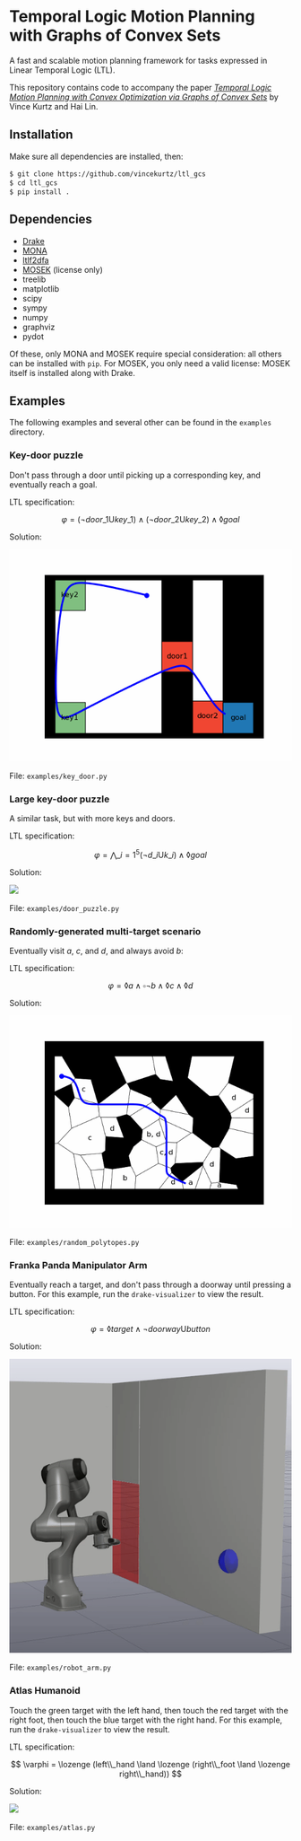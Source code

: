 # Temporal Logic Motion Planning with Graphs of Convex Sets

A fast and scalable motion planning framework for tasks expressed in Linear Temporal Logic (LTL). 

This repository contains code to accompany the paper [*Temporal Logic Motion
Planning with Convex Optimization via Graphs of Convex Sets*](https://arxiv.org/abs/2301.07773) by Vince Kurtz and
Hai Lin. 

## Installation

Make sure all dependencies are installed, then:

```
$ git clone https://github.com/vincekurtz/ltl_gcs
$ cd ltl_gcs
$ pip install .
```

## Dependencies

- [Drake](https://drake.mit.edu/)
- [MONA](https://www.brics.dk/mona/download.html)
- [ltlf2dfa](https://github.com/whitemech/LTLf2DFA)
- [MOSEK](https://www.mosek.com/) (license only)
- treelib
- matplotlib
- scipy
- sympy
- numpy
- graphviz
- pydot

Of these, only MONA and MOSEK require special consideration: all others can be
installed with `pip`. For MOSEK, you only need a valid license: MOSEK itself is
installed along with Drake. 

## Examples

The following examples and several other can be found in the `examples`
directory.

### Key-door puzzle

Don't pass through a door until picking up a corresponding key, and eventually
reach a goal.

LTL specification:

$$
\varphi = (\lnot door\_1 \mathsf{U} key\_1) \land (\lnot door\_2 \mathsf{U} key\_2) \land \lozenge goal
$$

Solution:

![](media/key_door.gif)

File: `examples/key_door.py`

### Large key-door puzzle

A similar task, but with more keys and doors. 

LTL specification:

$$
\varphi = \bigwedge\_{i=1}^5 (\lnot d\_i \mathsf{U} k\_i) \land \lozenge goal
$$

Solution:

![](media/door_puzzle.gif)

File: `examples/door_puzzle.py`

### Randomly-generated multi-target scenario

Eventually visit $a$, $c$, and $d$, and always avoid $b$:

LTL specification:

$$
\varphi = \lozenge a \land \square \lnot b \land \lozenge c \land \lozenge d
$$

Solution:

![](media/random_polytopes.gif)

File: `examples/random_polytopes.py`

### Franka Panda Manipulator Arm

Eventually reach a target, and don't pass through a doorway until pressing a button. For this example, run the `drake-visualizer` to view the result. 

LTL specification:

$$
\varphi = \lozenge target \land \lnot doorway \mathsf{U} button
$$

Solution:

![](media/robot_arm.gif)

File: `examples/robot_arm.py`

### Atlas Humanoid

Touch the green target with the left hand, then touch the red target with the right foot, then touch the blue target with the right hand. For this example, run the `drake-visualizer` to view the result. 

LTL specification:

$$
\varphi = \lozenge (left\\_hand \land \lozenge (right\\_foot \land \lozenge right\\_hand))
$$

Solution:

![](media/atlas.gif)

File: `examples/atlas.py`


